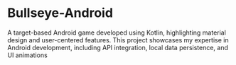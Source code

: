 # Bullseye-Android
A target-based Android game developed using  Kotlin, highlighting material design and user-centered features. This project showcases my expertise in Android development, including API integration, local data persistence, and UI animations
